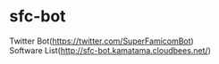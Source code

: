 sfc-bot
=======

Twitter Bot(https://twitter.com/SuperFamicomBot)  
Software List(http://sfc-bot.kamatama.cloudbees.net/)